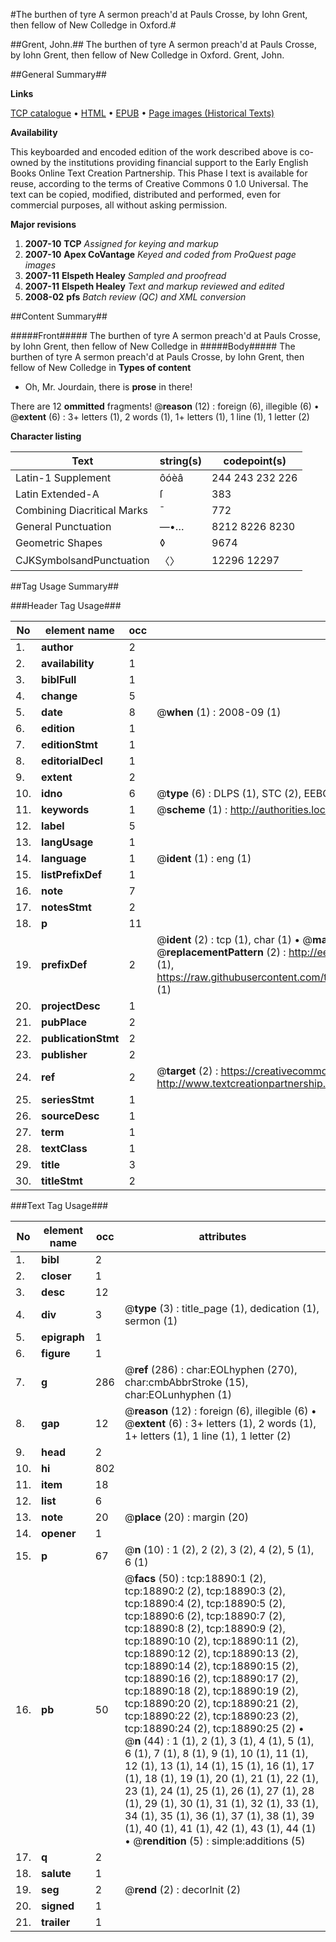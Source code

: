 #The burthen of tyre A sermon preach'd at Pauls Crosse, by Iohn Grent, then fellow of New Colledge in Oxford.#

##Grent, John.##
The burthen of tyre A sermon preach'd at Pauls Crosse, by Iohn Grent, then fellow of New Colledge in Oxford.
Grent, John.

##General Summary##

**Links**

[TCP catalogue](http://www.ota.ox.ac.uk/tcp/)  • 
[HTML](http://tei.it.ox.ac.uk/tcp/Texts-HTML/free/A02/A02225.html)  • 
[EPUB](http://tei.it.ox.ac.uk/tcp/Texts-EPUB/free/A02/A02225.epub) • 
[Page images (Historical Texts)](https://data.historicaltexts.jisc.ac.uk/view?pubId=eebo-99853506e&pageId=eebo-99853506e-18890-1)

**Availability**

This keyboarded and encoded edition of the
	       work described above is co-owned by the institutions
	       providing financial support to the Early English Books
	       Online Text Creation Partnership. This Phase I text is
	       available for reuse, according to the terms of Creative
	       Commons 0 1.0 Universal. The text can be copied,
	       modified, distributed and performed, even for
	       commercial purposes, all without asking permission.

**Major revisions**

1. __2007-10__ __TCP__ *Assigned for keying and markup*
1. __2007-10__ __Apex CoVantage__ *Keyed and coded from ProQuest page images*
1. __2007-11__ __Elspeth Healey__ *Sampled and proofread*
1. __2007-11__ __Elspeth Healey__ *Text and markup reviewed and edited*
1. __2008-02__ __pfs__ *Batch review (QC) and XML conversion*

##Content Summary##

#####Front#####
The burthen of tyre A sermon preach'd at Pauls Crosse, by Iohn Grent, then fellow of New Colledge in
#####Body#####
The burthen of tyre A sermon preach'd at Pauls Crosse, by Iohn Grent, then fellow of New Colledge in
**Types of content**

  * Oh, Mr. Jourdain, there is **prose** in there!

There are 12 **ommitted** fragments! 
 @__reason__ (12) : foreign (6), illegible (6)  •  @__extent__ (6) : 3+ letters (1), 2 words (1), 1+ letters (1), 1 line (1), 1 letter (2)

**Character listing**


|Text|string(s)|codepoint(s)|
|---|---|---|
|Latin-1 Supplement|ôóèâ|244 243 232 226|
|Latin Extended-A|ſ|383|
|Combining             Diacritical Marks|̄|772|
|General Punctuation|—•…|8212 8226 8230|
|Geometric Shapes|◊|9674|
|CJKSymbolsandPunctuation|〈〉|12296 12297|

##Tag Usage Summary##

###Header Tag Usage###

|No|element name|occ|attributes|
|---|---|---|---|
|1.|__author__|2||
|2.|__availability__|1||
|3.|__biblFull__|1||
|4.|__change__|5||
|5.|__date__|8| @__when__ (1) : 2008-09 (1)|
|6.|__edition__|1||
|7.|__editionStmt__|1||
|8.|__editorialDecl__|1||
|9.|__extent__|2||
|10.|__idno__|6| @__type__ (6) : DLPS (1), STC (2), EEBO-CITATION (1), PROQUEST (1), VID (1)|
|11.|__keywords__|1| @__scheme__ (1) : http://authorities.loc.gov/ (1)|
|12.|__label__|5||
|13.|__langUsage__|1||
|14.|__language__|1| @__ident__ (1) : eng (1)|
|15.|__listPrefixDef__|1||
|16.|__note__|7||
|17.|__notesStmt__|2||
|18.|__p__|11||
|19.|__prefixDef__|2| @__ident__ (2) : tcp (1), char (1)  •  @__matchPattern__ (2) : ([0-9\-]+):([0-9IVX]+) (1), (.+) (1)  •  @__replacementPattern__ (2) : http://eebo.chadwyck.com/downloadtiff?vid=$1&page=$2 (1), https://raw.githubusercontent.com/textcreationpartnership/Texts/master/tcpchars.xml#$1 (1)|
|20.|__projectDesc__|1||
|21.|__pubPlace__|2||
|22.|__publicationStmt__|2||
|23.|__publisher__|2||
|24.|__ref__|2| @__target__ (2) : https://creativecommons.org/publicdomain/zero/1.0/ (1), http://www.textcreationpartnership.org/docs/. (1)|
|25.|__seriesStmt__|1||
|26.|__sourceDesc__|1||
|27.|__term__|1||
|28.|__textClass__|1||
|29.|__title__|3||
|30.|__titleStmt__|2||


###Text Tag Usage###

|No|element name|occ|attributes|
|---|---|---|---|
|1.|__bibl__|2||
|2.|__closer__|1||
|3.|__desc__|12||
|4.|__div__|3| @__type__ (3) : title_page (1), dedication (1), sermon (1)|
|5.|__epigraph__|1||
|6.|__figure__|1||
|7.|__g__|286| @__ref__ (286) : char:EOLhyphen (270), char:cmbAbbrStroke (15), char:EOLunhyphen (1)|
|8.|__gap__|12| @__reason__ (12) : foreign (6), illegible (6)  •  @__extent__ (6) : 3+ letters (1), 2 words (1), 1+ letters (1), 1 line (1), 1 letter (2)|
|9.|__head__|2||
|10.|__hi__|802||
|11.|__item__|18||
|12.|__list__|6||
|13.|__note__|20| @__place__ (20) : margin (20)|
|14.|__opener__|1||
|15.|__p__|67| @__n__ (10) : 1 (2), 2 (2), 3 (2), 4 (2), 5 (1), 6 (1)|
|16.|__pb__|50| @__facs__ (50) : tcp:18890:1 (2), tcp:18890:2 (2), tcp:18890:3 (2), tcp:18890:4 (2), tcp:18890:5 (2), tcp:18890:6 (2), tcp:18890:7 (2), tcp:18890:8 (2), tcp:18890:9 (2), tcp:18890:10 (2), tcp:18890:11 (2), tcp:18890:12 (2), tcp:18890:13 (2), tcp:18890:14 (2), tcp:18890:15 (2), tcp:18890:16 (2), tcp:18890:17 (2), tcp:18890:18 (2), tcp:18890:19 (2), tcp:18890:20 (2), tcp:18890:21 (2), tcp:18890:22 (2), tcp:18890:23 (2), tcp:18890:24 (2), tcp:18890:25 (2)  •  @__n__ (44) : 1 (1), 2 (1), 3 (1), 4 (1), 5 (1), 6 (1), 7 (1), 8 (1), 9 (1), 10 (1), 11 (1), 12 (1), 13 (1), 14 (1), 15 (1), 16 (1), 17 (1), 18 (1), 19 (1), 20 (1), 21 (1), 22 (1), 23 (1), 24 (1), 25 (1), 26 (1), 27 (1), 28 (1), 29 (1), 30 (1), 31 (1), 32 (1), 33 (1), 34 (1), 35 (1), 36 (1), 37 (1), 38 (1), 39 (1), 40 (1), 41 (1), 42 (1), 43 (1), 44 (1)  •  @__rendition__ (5) : simple:additions (5)|
|17.|__q__|2||
|18.|__salute__|1||
|19.|__seg__|2| @__rend__ (2) : decorInit (2)|
|20.|__signed__|1||
|21.|__trailer__|1||
